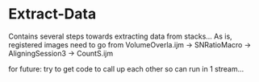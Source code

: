 # Extract-Data
Contains several steps towards extracting data from stacks...
As is, registered images need to go from VolumeOverla.ijm -> SNRatioMacro -> AligningSession3 -> CountS.ijm

for future: try to get code to call up each other so can run in 1 stream...
